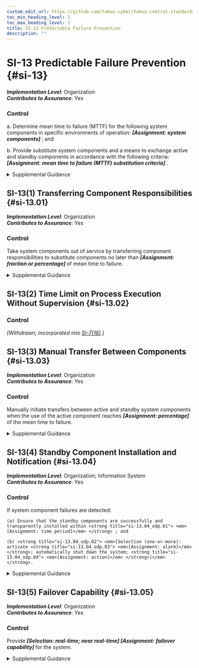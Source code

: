 ```yaml
---
custom_edit_url: https://github.com/tamus-cyber/tamus-control-standards/tree/main/content/tamus.edu/TAMUS_profile.yaml
toc_min_heading_level: 2
toc_max_heading_level: 2
title: SI-13 Predictable Failure Prevention
description: ""
---
```


# SI-13 Predictable Failure Prevention {#si-13}

_**Implementation Level**_: Organization\
_**Contributes to Assurance**_: Yes

### Control



a. Determine mean time to failure (MTTF) for the following system components in specific environments of operation: <strong title="si-13_odp.01"> <em>[Assignment: system components]</em> </strong> ; and

b. Provide substitute system components and a means to exchange active and standby components in accordance with the following criteria: <strong title="si-13_odp.02"> <em>[Assignment: mean time to failure (MTTF) substitution criteria]</em> </strong>.


<details><summary>Supplemental Guidance</summary>While MTTF is primarily a reliability issue, predictable failure prevention is intended to address potential failures of system components that provide security capabilities. Failure rates reflect installation-specific consideration rather than the industry-average. Organizations define the criteria for the substitution of system components based on the MTTF value with consideration for the potential harm from component failures. The transfer of responsibilities between active and standby components does not compromise safety, operational readiness, or security capabilities. The preservation of system state variables is also critical to help ensure a successful transfer process. Standby components remain available at all times except for maintenance issues or recovery failures in progress.</details>


## SI-13(1) Transferring Component Responsibilities {#si-13.01}

_**Implementation Level**_: Organization\
_**Contributes to Assurance**_: Yes

### Control

Take system components out of service by transferring component responsibilities to substitute components no later than <strong title="si-13.01_odp"> <em>[Assignment: fraction or percentage]</em> </strong> of mean time to failure.


<details><summary>Supplemental Guidance</summary>Transferring primary system component responsibilities to other substitute components prior to primary component failure is important to reduce the risk of degraded or debilitated mission or business functions. Making such transfers based on a percentage of mean time to failure allows organizations to be proactive based on their risk tolerance. However, the premature replacement of system components can result in the increased cost of system operations.</details>


## SI-13(2) Time Limit on Process Execution Without Supervision {#si-13.02}

### Control

<em>[Withdrawn; incorporated into [SI-7(16)](/catalog/si/si-07#si-07.16).]</em>



## SI-13(3) Manual Transfer Between Components {#si-13.03}

_**Implementation Level**_: Organization\
_**Contributes to Assurance**_: Yes

### Control

Manually initiate transfers between active and standby system components when the use of the active component reaches <strong title="si-13.03_odp"> <em>[Assignment: percentage]</em> </strong> of the mean time to failure.


<details><summary>Supplemental Guidance</summary>For example, if the MTTF for a system component is 100 days and the MTTF percentage defined by the organization is 90 percent, the manual transfer would occur after 90 days.</details>


## SI-13(4) Standby Component Installation and Notification {#si-13.04}

_**Implementation Level**_: Organization; Information System\
_**Contributes to Assurance**_: Yes

### Control

If system component failures are detected:

    (a) Ensure that the standby components are successfully and transparently installed within <strong title="si-13.04_odp.01"> <em>[Assignment: time period]</em> </strong> ; and

    (b) <strong title="si-13.04_odp.02"> <em>[Selection (one-or-more): activate <strong title="si-13.04_odp.03"> <em>[Assignment: alarm]</em> </strong>; automatically shut down the system; <strong title="si-13.04_odp.04"> <em>[Assignment: action]</em> </strong>]</em> </strong>.


<details><summary>Supplemental Guidance</summary>Automatic or manual transfer of components from standby to active mode can occur upon the detection of component failures.</details>


## SI-13(5) Failover Capability {#si-13.05}

_**Implementation Level**_: Organization\
_**Contributes to Assurance**_: Yes

### Control

Provide <strong title="si-13.05_odp.01"> <em>[Selection: real-time; near real-time]</em> </strong> <strong title="si-13.05_odp.02"> <em>[Assignment: failover capability]</em> </strong> for the system.


<details><summary>Supplemental Guidance</summary>Failover refers to the automatic switchover to an alternate system upon the failure of the primary system. Failover capability includes incorporating mirrored system operations at alternate processing sites or periodic data mirroring at regular intervals defined by the recovery time periods of organizations.</details>
